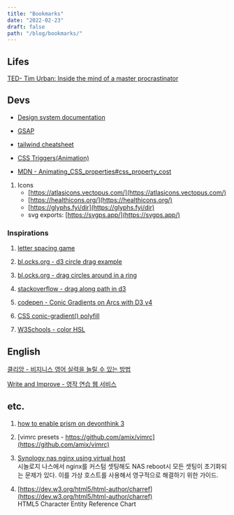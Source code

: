 ```yaml
---
title: "Bookmarks"
date: "2022-02-23"
draft: false
path: "/blog/bookmarks/"
---
```



## Lifes

[TED- Tim Urban: Inside the mind of a master procrastinator](https://www.ted.com/talks/tim_urban_inside_the_mind_of_a_master_procrastinator?language=en)

## Devs
* [Design system documentation](https://zeroheight.com/)
* [GSAP](https://greensock.com/get-started/)

* [tailwind cheatsheet](https://tailwindcomponents.com/cheatsheet/)

* [CSS Triggers(Animation)](https://csstriggers.com/)

* [MDN - Animating_CSS_properties#css_property_cost](https://developer.mozilla.org/en-US/docs/Tools/Performance/Scenarios/Animating_CSS_properties#css_property_cost)

1. Icons
    * [https://atlasicons.vectopus.com/](https://atlasicons.vectopus.com/)
    * [https://healthicons.org/](https://healthicons.org/)
    * [https://glyphs.fyi/dir](https://glyphs.fyi/dir)
    * svg exports: [https://svgps.app/](https://svgps.app/) 

### Inspirations
1. [letter spacing game](https://type.method.ac/#)

1. [bl.ocks.org - d3 circle drag example](https://bl.ocks.org/EfratVil/31f75f0e7da2351e03a2d890c416636b)

1. [bl.ocks.org - drag circles around in a ring](http://bl.ocks.org/tomgp/f39ccb9d4c17ced4e3d2)

1. [stackoverflow - drag along path in d3](https://stackoverflow.com/questions/38249275/drag-along-path-in-d3)

1. [codepen - Conic Gradients on Arcs with D3 v4](https://codepen.io/apparatus/pen/xLKvgb)

1. [CSS conic-gradient() polyfill](https://projects.verou.me/conic-gradient/)

1. [W3Schools - color HSL](https://www.w3schools.com/colors/colors_hsl.asp)

## English
[클리앙 - 비지니스 영어 실력을 늘릴 수 있는 방법](https://www.clien.net/service/board/lecture/15966976)

[Write and Improve - 영작 연습 웹 서비스](https://writeandimprove.com/)

## etc.
1. [how to enable prism on devonthink 3](https://discourse.devontechnologies.com/t/how-to-enable-prism-on-dt-3-5/55658/17)

1. [vimrc presets - https://github.com/amix/vimrc](https://github.com/amix/vimrc)

1. [Synology nas nginx using virtual host](https://discourse.devontechnologies.com/t/how-to-enable-prism-on-dt-3-5/55658/17) <br/>
  시놀로지 나스에서 nginx를 커스텀 셋팅해도 NAS reboot시 모든 셋팅이 초기화되는 문제가 있다.
  이를 가상 호스트를 사용해서 영구적으로 해결하기 위한 가이드.

1. [https://dev.w3.org/html5/html-author/charref](https://dev.w3.org/html5/html-author/charref) <br />
  HTML5 Character Entity Reference Chart
